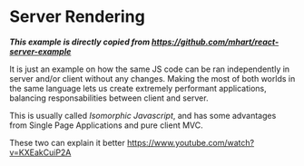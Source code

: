 # Server Rendering

___This example is directly copied from https://github.com/mhart/react-server-example___

It is just an example on how the same JS code can be ran independently in server and/or client without any changes. Making the most of both worlds in the same language lets us create extremely performant applications, balancing responsabilities between client and server.

This is usually called _Isomorphic Javascript_, and has some advantages from Single Page Applications and pure client MVC.

These two can explain it better https://www.youtube.com/watch?v=KXEakCuiP2A
